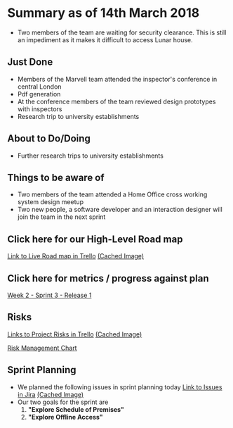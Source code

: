 # Summary as of 14th March 2018
* Two members of the team are waiting for security clearance. This is still an impediment as it makes it difficult to access Lunar house.

## Just Done
* Members of the Marvell team attended the inspector's conference in central London
* Pdf generation
* At the conference members of the team reviewed design prototypes with inspectors
* Research trip to university establishments

## About to Do/Doing
* Further research trips to university establishments

## Things to be aware of
* Two members of the team attended a Home Office  cross working system design meetup
* Two new people, a software developer and an interaction designer will join the team in the next sprint

## Click here for our High-Level Road map
[Link to Live Road map in Trello](https://trello.com/b/gDQdE01u/asl-roadmap)    [\(Cached Image\)](graphs/ASLRoadMap14032018.png)

## Click here for metrics / progress against plan
[Week 2 - Sprint 3 - Release 1](graphs/progress14032018.png)

## Risks
[Links to Project Risks in Trello](https://trello.com/b/VuFuCL7t/risk-register-and-kpis-asl-delivery)    [\(Cached Image\)](graphs/ASLRiskRegister14032018.png)

[Risk Management Chart](graphs/risk14032018.png)

## Sprint Planning
* We planned the following issues in sprint planning today [Link to Issues in Jira](https://jira.digital.homeoffice.gov.uk/secure/RapidBoard.jspa?rapidView=261)    [\(Cached Image\)](graphs/sprint14032018.png)
* Our two goals for the sprint are
	1. **"Explore Schedule of Premises"**
	2. **"Explore Offline Access"**

